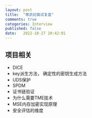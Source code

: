 ```yaml
---
layout: post
title:  "寒武纪面试复盘"
comments: true
categories: Interview
published: false
date:   2022-10-27 20:42:01
---
```


## 项目相关
* DICE
* key派生方法， 确定性的密钥生成方法
* UDS保护
* SPDM
* 证书链验证
* 为什么需要TME技术
* MSE内存加密实现原理
* 安全评估的维度